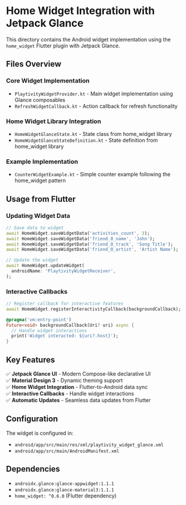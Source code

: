 # Home Widget Integration with Jetpack Glance

This directory contains the Android widget implementation using the `home_widget` Flutter plugin with Jetpack Glance.

## Files Overview

### Core Widget Implementation
- `PlaytivityWidgetProvider.kt` - Main widget implementation using Glance composables
- `RefreshWidgetCallback.kt` - Action callback for refresh functionality

### Home Widget Library Integration
- `HomeWidgetGlanceState.kt` - State class from home_widget library
- `HomeWidgetGlanceStateDefinition.kt` - State definition from home_widget library

### Example Implementation
- `CounterWidgetExample.kt` - Simple counter example following the home_widget pattern

## Usage from Flutter

### Updating Widget Data
```dart
// Save data to widget
await HomeWidget.saveWidgetData('activities_count', 3);
await HomeWidget.saveWidgetData('friend_0_name', 'John');
await HomeWidget.saveWidgetData('friend_0_track', 'Song Title');
await HomeWidget.saveWidgetData('friend_0_artist', 'Artist Name');

// Update the widget
await HomeWidget.updateWidget(
  androidName: 'PlaytivityWidgetReceiver',
);
```

### Interactive Callbacks
```dart
// Register callback for interactive features
await HomeWidget.registerInteractivityCallback(backgroundCallback);

@pragma('vm:entry-point')
Future<void> backgroundCallback(Uri? uri) async {
  // Handle widget interactions
  print('Widget interacted: ${uri?.host}');
}
```

## Key Features

✅ **Jetpack Glance UI** - Modern Compose-like declarative UI  
✅ **Material Design 3** - Dynamic theming support  
✅ **Home Widget Integration** - Flutter-to-Android data sync  
✅ **Interactive Callbacks** - Handle widget interactions  
✅ **Automatic Updates** - Seamless data updates from Flutter  

## Configuration

The widget is configured in:
- `android/app/src/main/res/xml/playtivity_widget_glance.xml`
- `android/app/src/main/AndroidManifest.xml`

## Dependencies

- `androidx.glance:glance-appwidget:1.1.1`
- `androidx.glance:glance-material3:1.1.1`
- `home_widget: ^0.6.0` (Flutter dependency) 